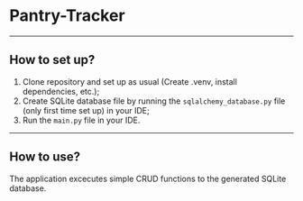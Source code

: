 # Pantry-Tracker

---
## How to set up?

1) Clone repository and set up as usual (Create .venv, install dependencies, etc.);
2) Create SQLite database file by running the ``` sqlalchemy_database.py ``` file (only first time set up) in your IDE;
3) Run the ``` main.py ``` file in your IDE.

---
## How to use?

The application excecutes simple CRUD functions to the generated SQLite database.
